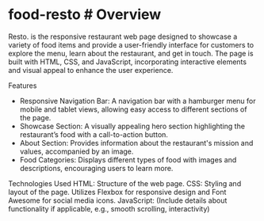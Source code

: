 # food-resto # Overview


Resto. is the responsive restaurant web page designed to showcase a variety of food items and provide a user-friendly interface for customers to explore the menu, learn about the restaurant, and get in touch. The page is built with HTML, CSS, and JavaScript, incorporating interactive elements and visual appeal to enhance the user experience.

Features
- Responsive Navigation Bar: A navigation bar with a hamburger menu for mobile and tablet views, allowing easy access to different sections of the page.
- Showcase Section: A visually appealing hero section highlighting the restaurant’s food with a call-to-action button.
- About Section: Provides information about the restaurant's mission and values, accompanied by an image.
- Food Categories: Displays different types of food with images and descriptions, encouraging users to learn more.

Technologies Used
HTML: Structure of the web page.
CSS: Styling and layout of the page. Utilizes Flexbox for responsive design and Font Awesome for social media icons.
JavaScript: (Include details about functionality if applicable, e.g., smooth scrolling, interactivity)
